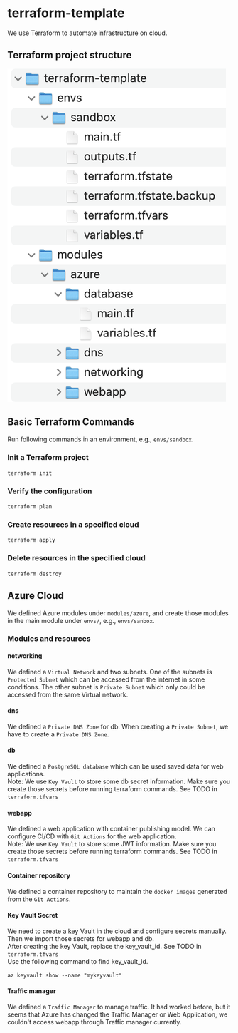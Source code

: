 # terraform-template
We use Terraform to automate infrastructure on cloud.

## Terraform project structure
![Alt text](screenshots/image.png)

## Basic Terraform Commands
Run following commands in an environment, e.g., `envs/sandbox`.
### Init a Terraform project
```shell
terraform init
```
### Verify the configuration
```shell
terraform plan
```

### Create resources in a specified cloud
```shell
terraform apply
```
### Delete resources in the specified cloud
```shell
terraform destroy
```


## Azure Cloud
We defined Azure modules under `modules/azure`, and create those modules in the main module under `envs/`, e.g., `envs/sanbox`.

### Modules and resources
#### networking
We defined a `Virtual Network` and two subnets. One of the subnets is `Protected Subnet` which can be accessed from the internet in some conditions. The other subnet is `Private Subnet` which only could be accessed from the same Virtual network.

#### dns
We defined a `Private DNS Zone` for db. When creating a `Private Subnet`, we have to create a `Private DNS Zone`.

#### db
We defined a `PostgreSQL database` which can be used saved data for web applications.</br>
Note: We use `Key Vault` to store some db secret information. Make sure you create those secrets before running terraform commands. See TODO in `terraform.tfvars`

#### webapp
We defined a web application with container publishing model. We can configure CI/CD with `Git Actions` for the web application.</br>
Note: We use `Key Vault` to store some JWT information. Make sure you create those secrets before running terraform commands. See TODO in `terraform.tfvars`

#### Container repository
We defined a container repository to maintain the `docker images` generated from the `Git Actions`.

#### Key Vault Secret
We need to create a key Vault in the cloud and configure secrets manually. Then we import those secrets for webapp and db. <br>
After creating the key Vault, replace the key_vault_id. See TODO in `terraform.tfvars` <br>
Use the following command to find key_vault_id.
```shell
az keyvault show --name "mykeyvault"
```

#### Traffic manager
We defined a `Traffic Manager` to manage traffic. It had worked before, but it seems that Azure has changed the Traffic Manager or Web Application, we couldn't access webapp through Traffic manager currently.